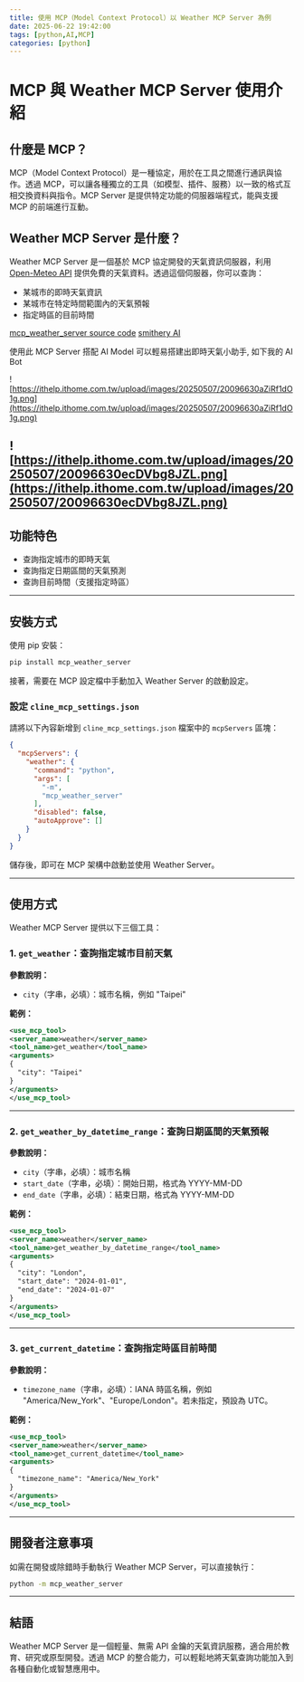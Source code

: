 ```yaml
---
title: 使用 MCP（Model Context Protocol）以 Weather MCP Server 為例
date: 2025-06-22 19:42:00
tags: [python,AI,MCP]
categories: [python]
---
```


# MCP 與 Weather MCP Server 使用介紹

## 什麼是 MCP？

MCP（Model Context Protocol）是一種協定，用於在工具之間進行通訊與協作。透過 MCP，可以讓各種獨立的工具（如模型、插件、服務）以一致的格式互相交換資料與指令。MCP Server 是提供特定功能的伺服器端程式，能與支援 MCP 的前端進行互動。

## Weather MCP Server 是什麼？

Weather MCP Server 是一個基於 MCP 協定開發的天氣資訊伺服器，利用 [Open-Meteo API](https://open-meteo.com/) 提供免費的天氣資料。透過這個伺服器，你可以查詢：

* 某城市的即時天氣資訊
* 某城市在特定時間範圍內的天氣預報
* 指定時區的目前時間

[mcp_weather_server source code](https://github.com/isdaniel/mcp_weather_server)
[smithery AI](https://smithery.ai/server/@isdaniel/mcp_weather_server)

使用此 MCP Server 搭配 AI Model 可以輕易搭建出即時天氣小助手, 如下我的 AI Bot

![https://ithelp.ithome.com.tw/upload/images/20250507/20096630aZiRf1dO1g.png](https://ithelp.ithome.com.tw/upload/images/20250507/20096630aZiRf1dO1g.png)

![https://ithelp.ithome.com.tw/upload/images/20250507/20096630ecDVbg8JZL.png](https://ithelp.ithome.com.tw/upload/images/20250507/20096630ecDVbg8JZL.png)
---

## 功能特色

* 查詢指定城市的即時天氣
* 查詢指定日期區間的天氣預測
* 查詢目前時間（支援指定時區）

---

## 安裝方式

使用 pip 安裝：

```bash
pip install mcp_weather_server
```

接著，需要在 MCP 設定檔中手動加入 Weather Server 的啟動設定。

### 設定 `cline_mcp_settings.json`

請將以下內容新增到 `cline_mcp_settings.json` 檔案中的 `mcpServers` 區塊：

```json
{
  "mcpServers": {
    "weather": {
      "command": "python",
      "args": [
        "-m",
        "mcp_weather_server"
      ],
      "disabled": false,
      "autoApprove": []
    }
  }
}
```

儲存後，即可在 MCP 架構中啟動並使用 Weather Server。

---

## 使用方式

Weather MCP Server 提供以下三個工具：

### 1. `get_weather`：查詢指定城市目前天氣

**參數說明：**

* `city`（字串，必填）：城市名稱，例如 "Taipei"

**範例：**

```xml
<use_mcp_tool>
<server_name>weather</server_name>
<tool_name>get_weather</tool_name>
<arguments>
{
  "city": "Taipei"
}
</arguments>
</use_mcp_tool>
```

---

### 2. `get_weather_by_datetime_range`：查詢日期區間的天氣預報

**參數說明：**

* `city`（字串，必填）：城市名稱
* `start_date`（字串，必填）：開始日期，格式為 YYYY-MM-DD
* `end_date`（字串，必填）：結束日期，格式為 YYYY-MM-DD

**範例：**

```xml
<use_mcp_tool>
<server_name>weather</server_name>
<tool_name>get_weather_by_datetime_range</tool_name>
<arguments>
{
  "city": "London",
  "start_date": "2024-01-01",
  "end_date": "2024-01-07"
}
</arguments>
</use_mcp_tool>
```

---

### 3. `get_current_datetime`：查詢指定時區目前時間

**參數說明：**

* `timezone_name`（字串，必填）：IANA 時區名稱，例如 "America/New\_York"、"Europe/London"。若未指定，預設為 UTC。

**範例：**

```xml
<use_mcp_tool>
<server_name>weather</server_name>
<tool_name>get_current_datetime</tool_name>
<arguments>
{
  "timezone_name": "America/New_York"
}
</arguments>
</use_mcp_tool>
```

---

## 開發者注意事項

如需在開發或除錯時手動執行 Weather MCP Server，可以直接執行：

```bash
python -m mcp_weather_server
```

---

## 結語

Weather MCP Server 是一個輕量、無需 API 金鑰的天氣資訊服務，適合用於教育、研究或原型開發。透過 MCP 的整合能力，可以輕鬆地將天氣查詢功能加入到各種自動化或智慧應用中。
